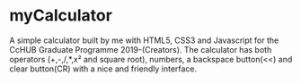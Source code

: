 # myCalculator

A simple calculator built by me with HTML5, CSS3 and Javascript for the CcHUB Graduate Programme 2019-(Creators).
The calculator has both operators (+,-,/,*,x² and square root), numbers, a backspace button(<<) and clear button(CR) with a nice and friendly interface.
